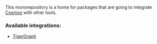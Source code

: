 This monorepository is a home for packages that are going to integrate [Cosmos](https://github.com/cosmograph-org/cosmos) with other tools.

### Available integrations:
- [TigerGraph](https://www.npmjs.com/package/@cosmograph/cosmos-tigergraph)

